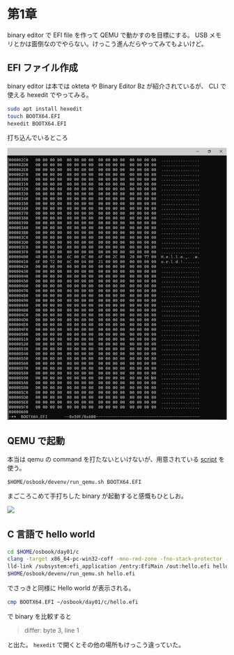 # 第1章

binary editor で EFI file を作って QEMU で動かすのを目標にする。 USB メモリとかは面倒なのでやらない。けっこう進んだらやってみてもよいけど。

## EFI ファイル作成

binary editor は本では okteta や  Binary Editor Bz が紹介されているが、 CLI で使える hexedit でやってみる。

```sh
sudo apt install hexedit
touch BOOTX64.EFI
hexedit BOOTX64.EFI
```

打ち込んでいるところ

![](image/hexedit.jpg)

## QEMU で起動

本当は qemu の command を打たないといけないが、用意されている [script](https://github.com/uchan-nos/mikanos-build/blob/master/devenv/run_qemu.sh) を使う。

```
$HOME/osbook/devenv/run_qemu.sh BOOTX64.EFI
```

まごころこめて手打ちした binary が起動すると感慨もひとしお。

![](image/hello-workld.jpg)

## C 言語で hello world

```sh
cd $HOME/osbook/day01/c
clang -target x86_64-pc-win32-coff -mno-red-zone -fno-stack-protector -fshort-wchar -Wall -c hello.c
lld-link /subsystem:efi_application /entry:EfiMain /out:hello.efi hello.o
$HOME/osbook/devenv/run_qemu.sh hello.efi
```

でさっきと同様に Hello world が表示される。

```sh
cmp BOOTX64.EFI ~/osbook/day01/c/hello.efi
```

で binary を比較すると

> differ: byte 3, line 1

と出た。 `hexedit` で開くとその他の場所もけっこう違っていた。

